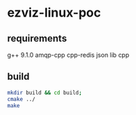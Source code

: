 # ezviz-linux-poc
## requirements
g++ 9.1.0
amqp-cpp
cpp-redis
json lib cpp
## build

```bash
mkdir build && cd build;
cmake ../
make
```
